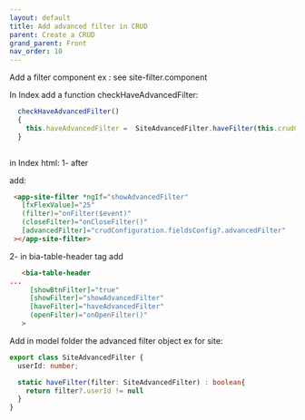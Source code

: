 ```yaml
---
layout: default
title: Add advanced filter in CRUD
parent: Create a CRUD
grand_parent: Front
nav_order: 10
---
```




Add a filter component ex : see site-filter.component 


In Index add a function checkHaveAdvancedFilter:
```ts
  checkHaveAdvancedFilter()
  {
    this.haveAdvancedFilter =  SiteAdvancedFilter.haveFilter(this.crudConfiguration.fieldsConfig.advancedFilter);
  }
  
```

in Index html:
1- after <div fxLayout fxLayout.xs="column" fxLayoutWrap="wrap"> add:
 ```html
  <app-site-filter *ngIf="showAdvancedFilter"
    [fxFlexValue]="25"
    (filter)="onFilter($event)"
    (closeFilter)="onCloseFilter()"
    [advancedFilter]="crudConfiguration.fieldsConfig?.advancedFilter"
  ></app-site-filter>
 ````
2- in bia-table-header tag add
 ```html
    <bia-table-header
...
      [showBtnFilter]="true"
      [showFilter]="showAdvancedFilter"
      [haveFilter]="haveAdvancedFilter"
      (openFilter)="onOpenFilter()"
    >
 ```

Add in model folder the advanced filter object ex for site:
```ts
export class SiteAdvancedFilter {
  userId: number;

  static haveFilter(filter: SiteAdvancedFilter) : boolean{
    return filter?.userId != null
  }
}
```
